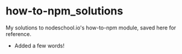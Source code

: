 # how-to-npm_solutions
My solutions to nodeschool.io's how-to-npm module, saved here for reference.

* Added a few words!
